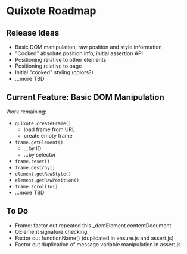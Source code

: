 # Quixote Roadmap

## Release Ideas

* Basic DOM manipulation; raw position and style information
* "Cooked" absolute position info; initial assertion API
* Positioning relative to other elements
* Positioning relative to page
* Initial "cooked" styling (colors?)
* ...more TBD


## Current Feature: Basic DOM Manipulation

Work remaining:

* `quixote.createFrame()`
  * load frame from URL
  * create empty frame
* `frame.getElement()`
  * ...by ID
  * ...by selector
* `frame.reset()`
* `frame.destroy()`
* `element.getRawStyle()`
* `element.getRawPosition()`
* `frame.scrollTo()`
* ...more TBD


## To Do

* Frame: factor out repeated this._domElement.contentDocument
* QElement signature checking
* Factor out functionName() (duplicated in ensure.js and assert.js)
* Factor out duplication of message variable manipulation in assert.js